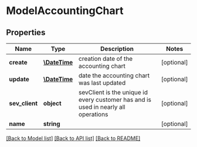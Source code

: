 # ModelAccountingChart

## Properties
Name | Type | Description | Notes
------------ | ------------- | ------------- | -------------
**create** | [**\DateTime**](\DateTime.md) | creation date of the accounting chart | [optional] 
**update** | [**\DateTime**](\DateTime.md) | date the accounting chart was last updated | [optional] 
**sev_client** | **object** | sevClient is the unique id every customer has and is used in nearly all operations | [optional] 
**name** | **string** |  | [optional] 

[[Back to Model list]](../README.md#documentation-for-models) [[Back to API list]](../README.md#documentation-for-api-endpoints) [[Back to README]](../README.md)


